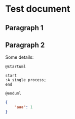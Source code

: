 # Test document #

## Paragraph 1 ##

## Paragraph 2 ##

Some details:

```plantuml
@startuml

start
:A single process;
end

@enduml
```

```json
{
    "aaa": 1
}
```